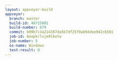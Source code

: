```yaml
---
layout: appveyor-build
appveyor:
  branch: master
  build-id: 48715001
  build-number: 679
  commit: b09b7c3a214387da5b7df25f0a094dee942cb501
  job-id: 6eopkrlxjm9lkotw
  job-number: 5
  os-name: Windows
  test-result: 0
---
```

